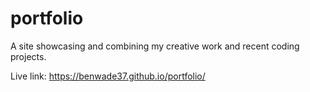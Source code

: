 # portfolio
A site showcasing and combining my creative work and recent coding projects.

Live link: https://benwade37.github.io/portfolio/
